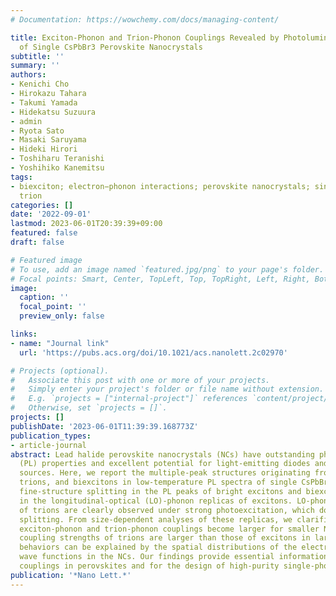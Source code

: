 ```yaml
---
# Documentation: https://wowchemy.com/docs/managing-content/

title: Exciton-Phonon and Trion-Phonon Couplings Revealed by Photoluminescence Spectroscopy
  of Single CsPbBr3 Perovskite Nanocrystals
subtitle: ''
summary: ''
authors:
- Kenichi Cho
- Hirokazu Tahara
- Takumi Yamada
- Hidekatsu Suzuura
- admin
- Ryota Sato
- Masaki Saruyama
- Hideki Hirori
- Toshiharu Teranishi
- Yoshihiko Kanemitsu
tags:
- biexciton; electron−phonon interactions; perovskite nanocrystals; single dot spectroscopy;
  trion
categories: []
date: '2022-09-01'
lastmod: 2023-06-01T20:39:39+09:00
featured: false
draft: false

# Featured image
# To use, add an image named `featured.jpg/png` to your page's folder.
# Focal points: Smart, Center, TopLeft, Top, TopRight, Left, Right, BottomLeft, Bottom, BottomRight.
image:
  caption: ''
  focal_point: ''
  preview_only: false

links:
- name: "Journal link"
  url: 'https://pubs.acs.org/doi/10.1021/acs.nanolett.2c02970'

# Projects (optional).
#   Associate this post with one or more of your projects.
#   Simply enter your project's folder or file name without extension.
#   E.g. `projects = ["internal-project"]` references `content/project/deep-learning/index.md`.
#   Otherwise, set `projects = []`.
projects: []
publishDate: '2023-06-01T11:39:39.168773Z'
publication_types:
- article-journal
abstract: Lead halide perovskite nanocrystals (NCs) have outstanding photoluminescence
  (PL) properties and excellent potential for light-emitting diodes and single-photon
  sources. Here, we report the multiple-peak structures originating from excitons,
  trions, and biexcitons in low-temperature PL spectra of single CsPbBr3 NCs. We found
  fine-structure splitting in the PL peaks of bright excitons and biexcitons and also
  in the longitudinal-optical (LO)-phonon replicas of excitons. LO-phonon replicas
  of trions are clearly observed under strong photoexcitation, which do not show fine-structure
  splitting. From size-dependent analyses of these replicas, we clarified that both
  exciton-phonon and trion-phonon couplings become larger for smaller NCs and the
  coupling strengths of trions are larger than those of excitons in large NCs. These
  behaviors can be explained by the spatial distributions of the electron and hole
  wave functions in the NCs. Our findings provide essential information on electron-phonon
  couplings in perovskites and for the design of high-purity single-photon sources.
publication: '*Nano Lett.*'
---
```

